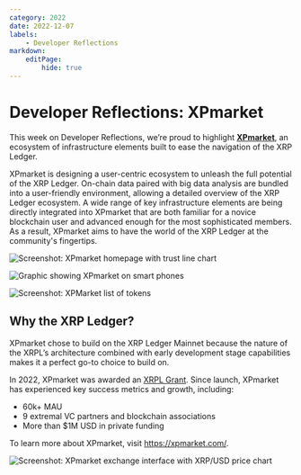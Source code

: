 ```yaml
---
category: 2022
date: 2022-12-07
labels:
    - Developer Reflections
markdown:
    editPage:
        hide: true
---
```

# Developer Reflections: XPmarket

This week on Developer Reflections, we’re proud to highlight **[XPmarket](https://xpmarket.com/)**, an ecosystem of infrastructure elements built to ease the navigation of the XRP Ledger.

XPmarket is designing a user-centric ecosystem to unleash the full potential of the XRP Ledger. On-chain data paired with big data analysis are bundled into a user-friendly environment, allowing a detailed overview of the XRP Ledger ecosystem. A wide range of key infrastructure elements are being directly integrated into XPmarket that are both familiar for a novice blockchain user and advanced enough for the most sophisticated members. As a result, XPmarket aims to have the world of the XRP Ledger at the community's fingertips.

![Screenshot: XPmarket homepage with trust line chart](/blog/img/dev-reflections-xpmarket-1.png)

![Graphic showing XPmarket on smart phones](/blog/img/dev-reflections-xpmarket-2.jpg)

![Screenshot: XPMarket list of tokens](/blog/img/dev-reflections-xpmarket-3.jpg)


## Why the XRP Ledger?

XPmarket chose to build on the XRP Ledger Mainnet because the nature of the XRPL’s architecture combined with early development stage capabilities makes it a perfect go-to choice to build on. 

In 2022, XPmarket was awarded an [XRPL Grant](https://xrplgrants.org/grantees). Since launch, XPmarket has experienced key success metrics and growth, including:

* 60k+ MAU
* 9 extremal VC partners and blockchain associations
* More than $1M USD in private funding

To learn more about XPmarket, visit <https://xpmarket.com/>. 

![Screenshot: XPmarket exchange interface with XRP/USD price chart](/blog/img/dev-reflections-xpmarket-4.png)

